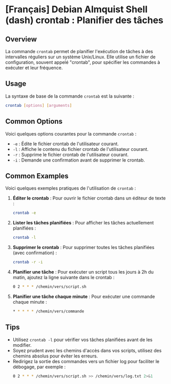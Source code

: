 # [Français] Debian Almquist Shell (dash) crontab : Planifier des tâches

## Overview
La commande `crontab` permet de planifier l'exécution de tâches à des intervalles réguliers sur un système Unix/Linux. Elle utilise un fichier de configuration, souvent appelé "crontab", pour spécifier les commandes à exécuter et leur fréquence.

## Usage
La syntaxe de base de la commande `crontab` est la suivante :

```bash
crontab [options] [arguments]
```

## Common Options
Voici quelques options courantes pour la commande `crontab` :

- `-e` : Édite le fichier crontab de l'utilisateur courant.
- `-l` : Affiche le contenu du fichier crontab de l'utilisateur courant.
- `-r` : Supprime le fichier crontab de l'utilisateur courant.
- `-i` : Demande une confirmation avant de supprimer le crontab.

## Common Examples
Voici quelques exemples pratiques de l'utilisation de `crontab` :

1. **Éditer le crontab** :
   Pour ouvrir le fichier crontab dans un éditeur de texte :
   ```bash
   crontab -e
   ```

2. **Lister les tâches planifiées** :
   Pour afficher les tâches actuellement planifiées :
   ```bash
   crontab -l
   ```

3. **Supprimer le crontab** :
   Pour supprimer toutes les tâches planifiées (avec confirmation) :
   ```bash
   crontab -r -i
   ```

4. **Planifier une tâche** :
   Pour exécuter un script tous les jours à 2h du matin, ajoutez la ligne suivante dans le crontab :
   ```bash
   0 2 * * * /chemin/vers/script.sh
   ```

5. **Planifier une tâche chaque minute** :
   Pour exécuter une commande chaque minute :
   ```bash
   * * * * * /chemin/vers/commande
   ```

## Tips
- Utilisez `crontab -l` pour vérifier vos tâches planifiées avant de les modifier.
- Soyez prudent avec les chemins d'accès dans vos scripts, utilisez des chemins absolus pour éviter les erreurs.
- Redirigez la sortie des commandes vers un fichier log pour faciliter le débogage, par exemple :
  ```bash
  0 2 * * * /chemin/vers/script.sh >> /chemin/vers/log.txt 2>&1
  ```